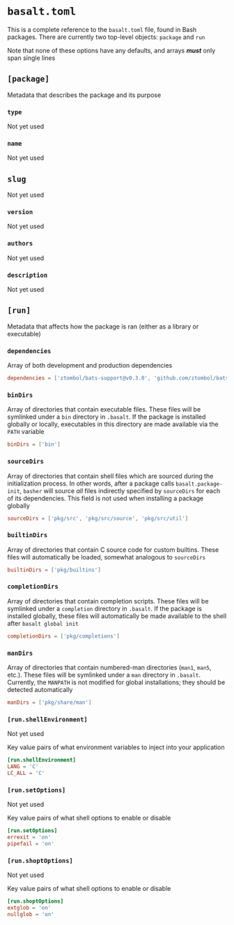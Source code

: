 # `basalt.toml`

This is a complete reference to the `basalt.toml` file, found in Bash packages. There are currently two top-level objects: `package` and `run`

Note that none of these options have any defaults, and arrays _**must**_ only span single lines

## `[package]`

Metadata that describes the package and its purpose

### `type`

Not yet used

### `name`

Not yet used

## `slug`

Not yet used

### `version`

Not yet used

### `authors`

Not yet used

### `description`

Not yet used

## `[run]`

Metadata that affects how the package is ran (either as a library or executable)

### `dependencies`

Array of both development and production dependencies

```toml
dependencies = ['ztombol/bats-support@v0.3.0', 'github.com/ztombol/bats-assert@v0.3.0']
```

### `binDirs`

Array of directories that contain executable files. These files will be symlinked under a `bin` directory in `.basalt`. If the package is installed globally or locally, executables in this directory are made available via the `PATH` variable

```toml
binDirs = ['bin']
```

### `sourceDirs`

Array of directories that contain shell files which are sourced during the initialization process. In other words, after a package calls `basalt.package-init`, `basher` will source _all_ files indirectly specified by `sourceDirs` for each of its dependencies. This field is not used when installing a package globally

```toml
sourceDirs = ['pkg/src', 'pkg/src/source', 'pkg/src/util']
```

### `builtinDirs`

Array of directories that contain C source code for custom builtins. These files will automatically be loaded, somewhat analogous to `sourceDirs`

```toml
builtinDirs = ['pkg/builtins']
```

### `completionDirs`

Array of directories that contain completion scripts. These files will be symlinked under a `completion` directory in `.basalt`. If the package is installed globally, these files will automatically be made available to the shell after `basalt global init`

```toml
completionDirs = ['pkg/completions']
```

### `manDirs`

Array of directories that contain numbered-man directories (`man1`, `man5`, etc.). These files will be symlinked under a `man` directory in `.basalt`. Currently, the `MANPATH` is not modified for global installations; they should be detected automatically

```toml
manDirs = ['pkg/share/man']
```

### `[run.shellEnvironment]`

Not yet used

Key value pairs of what environment variables to inject into your application

```toml
[run.shellEnvironment]
LANG = 'C'
LC_ALL = 'C'
```

### `[run.setOptions]`

Not yet used

Key value pairs of what shell options to enable or disable

```toml
[run.setOptions]
errexit = 'on'
pipefail = 'on'
```

### `[run.shoptOptions]`

Not yet used

Key value pairs of what shell options to enable or disable

```toml
[run.shoptOptions]
extglob = 'on'
nullglob = 'on'
```
